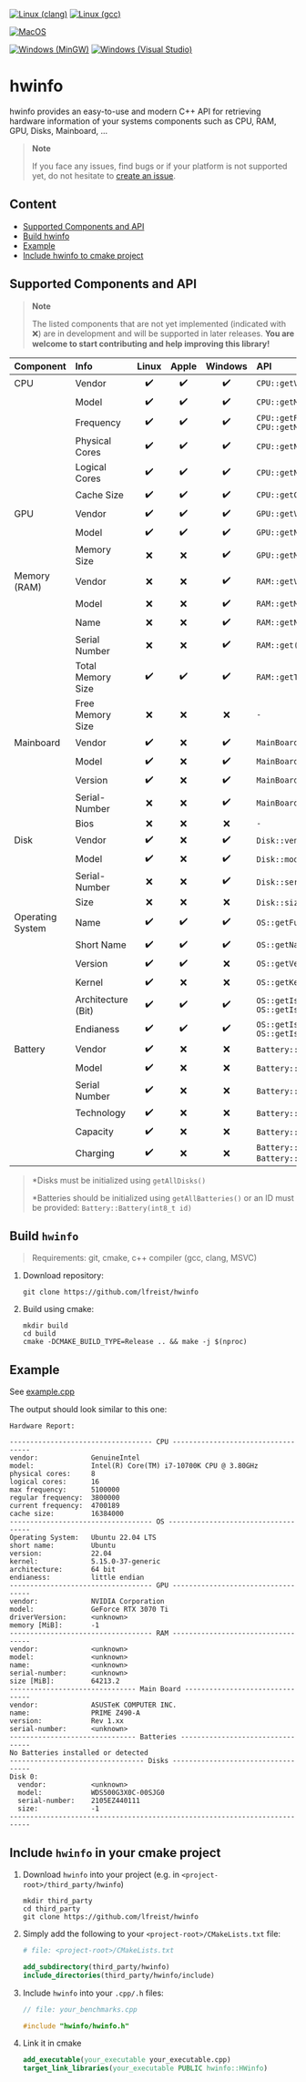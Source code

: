 [![Linux (clang)](https://github.com/lfreist/hwinfo/actions/workflows/build-linux-clang.yml/badge.svg)](https://github.com/lfreist/hwinfo/actions/workflows/build-linux-clang.yml)
[![Linux (gcc)](https://github.com/lfreist/hwinfo/actions/workflows/build-linux-gcc.yml/badge.svg)](https://github.com/lfreist/hwinfo/actions/workflows/build-linux-gcc.yml)

[![MacOS](https://github.com/lfreist/hwinfo/actions/workflows/build-macos.yml/badge.svg)](https://github.com/lfreist/hwinfo/actions/workflows/build-macos.yml)

[![Windows (MinGW)](https://github.com/lfreist/hwinfo/actions/workflows/build-windows-mingw.yml/badge.svg)](https://github.com/lfreist/hwinfo/actions/workflows/build-windows-mingw.yml)
[![Windows (Visual Studio)](https://github.com/lfreist/hwinfo/actions/workflows/build-windows-vs.yml/badge.svg)](https://github.com/lfreist/hwinfo/actions/workflows/build-windows-vs.yml)

# hwinfo

hwinfo provides an easy-to-use and modern C++ API for retrieving hardware information of your systems components such as
CPU, RAM, GPU, Disks, Mainboard, ...

> **Note**
>
> If you face any issues, find bugs or if your platform is not supported yet, do not hesitate
> to [create an issue](https://github.com/lfreist/hwinfo/issues).

## Content

* [Supported Components and API](#supported-components-and-api)
* [Build hwinfo](#build-hwinfo)
* [Example](#example)
* [Include hwinfo to cmake project](#include-hwinfo-in-your-cmake-project)

## Supported Components and API

> **Note**
>
> The listed components that are not yet implemented (indicated with ❌) are in development and will be supported in
> later releases. **You are welcome to start contributing and help improving this library!**

| Component        | Info               | Linux | Apple | Windows | API                                                                   |
|------------------|:-------------------|:-----:|:-----:|:-------:|:----------------------------------------------------------------------|
| CPU              | Vendor             |  ✔️   |  ✔️   |   ✔️    | `CPU::getVendor()`                                                    |
|                  | Model              |  ✔️   |  ✔️   |   ✔️    | `CPU::getModelName()`                                                 |
|                  | Frequency          |  ✔️   |  ✔️   |   ✔️    | `CPU::getRegularClockSpeed_kHz()` </br> `CPU::getMaxClockSpeed_kHz()` |
|                  | Physical Cores     |  ✔️   |  ✔️   |   ✔️    | `CPU::getNumPhysicalCores()`                                          |
|                  | Logical Cores      |  ✔️   |  ✔️   |   ✔️    | `CPU::getNumLogicalCores()`                                           |
|                  | Cache Size         |  ✔️   |  ✔️   |   ✔️    | `CPU::getCacheSize_Bytes()`                                           |
| GPU              | Vendor             |  ✔️   |  ✔️   |   ✔️    | `GPU::getVendor()`                                                    |
|                  | Model              |  ✔️   |  ✔️   |   ✔️    | `GPU::getName()`                                                      |
|                  | Memory Size        |   ❌   |   ❌   |   ✔️    | `GPU::getMemory_Bytes()`                                              |
| Memory (RAM)     | Vendor             |   ❌   |   ❌   |   ✔️    | `RAM::getVendor()`                                                    |
|                  | Model              |   ❌   |   ❌   |   ✔️    | `RAM::getModel()`                                                     |
|                  | Name               |   ❌   |   ❌   |   ✔️    | `RAM::getName()`                                                      |
|                  | Serial Number      |   ❌   |   ❌   |   ✔️    | `RAM::get()`                                                          |
|                  | Total Memory Size  |  ✔️   |  ✔️   |   ✔️    | `RAM::getTotalSizes_Bytes()`                                          |
|                  | Free Memory Size   |   ❌   |   ❌   |    ❌    | `-`                                                                   |
| Mainboard        | Vendor             |  ✔️   |   ❌   |   ✔️    | `MainBoard::getVendor()`                                              |
|                  | Model              |  ✔️   |   ❌   |   ✔️    | `MainBoard::getName()`                                                |
|                  | Version            |  ✔️   |   ❌   |   ✔️    | `MainBoard::getVersion()`                                             |
|                  | Serial-Number      |   ❌   |   ❌   |   ✔️    | `MainBoard::getSerialNumber()`                                        |
|                  | Bios               |   ❌   |   ❌   |    ❌    | `-`                                                                   |
| Disk             | Vendor             |  ✔️   |   ❌   |   ✔️    | `Disk::vendor()`*                                                     |
|                  | Model              |  ✔️   |   ❌   |   ✔️    | `Disk::model()`*                                                      |
|                  | Serial-Number      |   ❌   |   ❌   |   ✔️    | `Disk::serialNumber`*                                                 |
|                  | Size               |   ❌   |   ❌   |    ❌    | `Disk::size_Bytes()`*                                                 |
| Operating System | Name               |  ✔️   |  ✔️   |   ✔️    | `OS::getFullName()`                                                   |
|                  | Short Name         |  ✔️   |  ✔️   |   ✔️    | `OS::getName()`                                                       |
|                  | Version            |  ✔️   |  ✔️   |    ❌    | `OS::getVersion()`                                                    |
|                  | Kernel             |  ✔️   |   ❌   |    ❌    | `OS::getKernel()`                                                     |
|                  | Architecture (Bit) |  ✔️   |  ✔️   |   ✔️    | `OS::getIs32bit()` </br> `OS::getIs64bit()`                           |
|                  | Endianess          |  ✔️   |  ✔️   |   ✔️    | `OS::getIsBigEndian()` </br> `OS::getIsLittleEndian()`                |
| Battery          | Vendor             |  ✔️   |  ❌️   |   ❌️    | `Battery::vendor()`*                                                  |
|                  | Model              |  ✔️   |   ❌   |    ❌    | `Battery::model()`*                                                   |
|                  | Serial Number      |  ✔️   |   ❌   |    ❌    | `Battery::serialNumber()`*                                            |
|                  | Technology         |  ✔️   |   ❌   |    ❌    | `Battery::technology()`*                                              |
|                  | Capacity           |  ✔️   |   ❌   |   ❌️    | `Battery::capacity()`*                                                |
|                  | Charging           |  ✔️   |   ❌   |   ❌️    | `Battery::charging()` </br> `Battery::discharging()`*                 |

> *Disks must be initialized using `getAllDisks()`
>
> *Batteries should be initialized using `getAllBatteries()` or an ID must be provided: `Battery::Battery(int8_t id)`

## Build `hwinfo`

> Requirements: git, cmake, c++ compiler (gcc, clang, MSVC)

1. Download repository:
    ```
    git clone https://github.com/lfreist/hwinfo
    ```
2. Build using cmake:
    ```
    mkdir build
    cd build
    cmake -DCMAKE_BUILD_TYPE=Release .. && make -j $(nproc)
    ```

## Example

See [example.cpp](examples/example.cpp)

The output should look similar to this one:

```
Hardware Report:

----------------------------------- CPU -----------------------------------
vendor:             GenuineIntel
model:              Intel(R) Core(TM) i7-10700K CPU @ 3.80GHz
physical cores:     8
logical cores:      16
max frequency:      5100000
regular frequency:  3800000
current frequency:  4700189
cache size:         16384000
----------------------------------- OS ------------------------------------
Operating System:   Ubuntu 22.04 LTS
short name:         Ubuntu
version:            22.04
kernel:             5.15.0-37-generic
architecture:       64 bit
endianess:          little endian
----------------------------------- GPU -----------------------------------
vendor:             NVIDIA Corporation
model:              GeForce RTX 3070 Ti
driverVersion:      <unknown>
memory [MiB]:       -1
----------------------------------- RAM -----------------------------------
vendor:             <unknown>
model:              <unknown>
name:               <unknown>
serial-number:      <unknown>
size [MiB]:         64213.2
------------------------------- Main Board --------------------------------
vendor:             ASUSTeK COMPUTER INC.
name:               PRIME Z490-A
version:            Rev 1.xx
serial-number:      <unknown>
------------------------------- Batteries ---------------------------------
No Batteries installed or detected
--------------------------------- Disks -----------------------------------
Disk 0:
  vendor:           <unknown>
  model:            WDS500G3X0C-00SJG0
  serial-number:    2105EZ440111
  size:             -1
---------------------------------------------------------------------------
```

## Include `hwinfo` in your cmake project

1. Download `hwinfo` into your project (e.g. in `<project-root>/third_party/hwinfo`)
    ```
    mkdir third_party
    cd third_party
    git clone https://github.com/lfreist/hwinfo
    ```
2. Simply add the following to your `<project-root>/CMakeLists.txt` file:
    ```cmake
    # file: <project-root>/CMakeLists.txt
    
    add_subdirectory(third_party/hwinfo)
    include_directories(third_party/hwinfo/include)
    ```
3. Include `hwinfo` into your `.cpp/.h` files:
    ```c++
    // file: your_benchmarks.cpp
    
    #include "hwinfo/hwinfo.h"
    ```
4. Link it in cmake
    ```cmake
    add_executable(your_executable your_executable.cpp)
    target_link_libraries(your_executable PUBLIC hwinfo::HWinfo)
    ```

